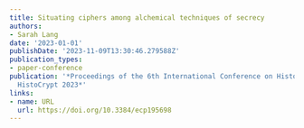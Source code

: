 ```yaml
---
title: Situating ciphers among alchemical techniques of secrecy
authors:
- Sarah Lang
date: '2023-01-01'
publishDate: '2023-11-09T13:30:46.279588Z'
publication_types:
- paper-conference
publication: '*Proceedings of the 6th International Conference on Historical Cryptology
  HistoCrypt 2023*'
links:
- name: URL
  url: https://doi.org/10.3384/ecp195698
---
```

